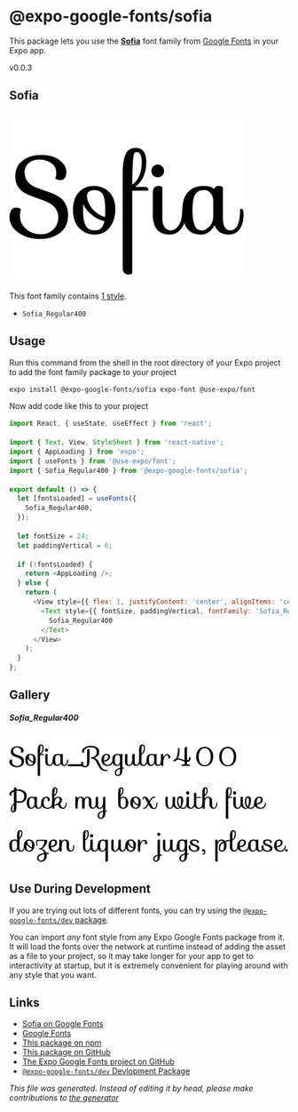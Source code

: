 # @expo-google-fonts/sofia

This package lets you use the [**Sofia**](https://fonts.google.com/specimen/Sofia) font family from [Google Fonts](https://fonts.google.com/) in your Expo app.

v0.0.3

## Sofia

![Sofia](./font-family.png)

This font family contains [1 style](#gallery).

- `Sofia_Regular400`

## Usage

Run this command from the shell in the root directory of your Expo project to add the font family package to your project
```sh
expo install @expo-google-fonts/sofia expo-font @use-expo/font
```

Now add code like this to your project
```js
import React, { useState, useEffect } from 'react';

import { Text, View, StyleSheet } from 'react-native';
import { AppLoading } from 'expo';
import { useFonts } from '@use-expo/font';
import { Sofia_Regular400 } from '@expo-google-fonts/sofia';

export default () => {
  let [fontsLoaded] = useFonts({
    Sofia_Regular400,
  });

  let fontSize = 24;
  let paddingVertical = 6;

  if (!fontsLoaded) {
    return <AppLoading />;
  } else {
    return (
      <View style={{ flex: 1, justifyContent: 'center', alignItems: 'center' }}>
        <Text style={{ fontSize, paddingVertical, fontFamily: 'Sofia_Regular400' }}>
          Sofia_Regular400
        </Text>
      </View>
    );
  }
};

```

## Gallery

##### Sofia_Regular400
![Sofia_Regular400](./ca5d81d1b4b38fae521b80e8ab25a7632893d98285e79fa51e53975b807afcb1.ttf.png)


## Use During Development

If you are trying out lots of different fonts, you can try using the [`@expo-google-fonts/dev` package](https://github.com/expo/google-fonts/tree/master/font-packages/dev#readme).

You can import *any* font style from any Expo Google Fonts package from it. It will load the fonts
over the network at runtime instead of adding the asset as a file to your project, so it may take longer
for your app to get to interactivity at startup, but it is extremely convenient
for playing around with any style that you want.

## Links

- [Sofia on Google Fonts](https://fonts.google.com/specimen/Sofia)
- [Google Fonts](https://fonts.google.com/)
- [This package on npm](https://www.npmjs.com/package/@expo-google-fonts/sofia)
- [This package on GitHub](https://github.com/expo/google-fonts/tree/master/font-packages/sofia)
- [The Expo Google Fonts project on GitHub](https://github.com/expo/google-fonts)
- [`@expo-google-fonts/dev` Devlopment Package](https://github.com/expo/google-fonts/tree/master/font-packages/dev)


*This file was generated. Instead of editing it by head, please make contributions to [the generator](https://github.com/expo/google-fonts/tree/master/packages/generator)*
